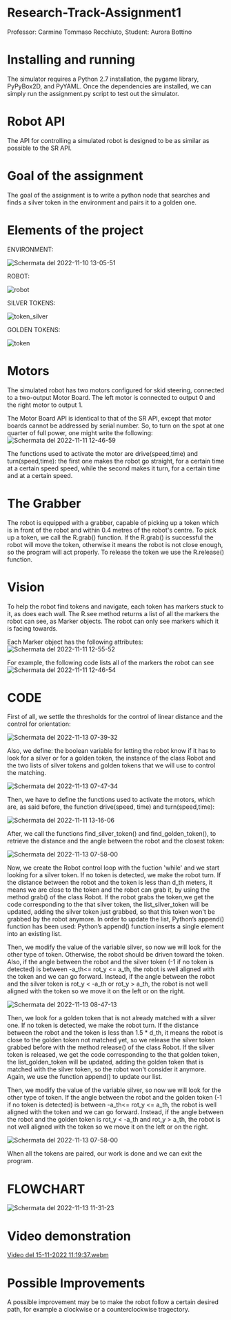 # Research-Track-Assignment1
Professor: Carmine Tommaso Recchiuto,
Student: Aurora Bottino 

# Installing and running 
The simulator requires a Python 2.7 installation, the pygame library, PyPyBox2D, and PyYAML.
Once the dependencies are installed, we can simply run the assignment.py script to test out the simulator.

# Robot API
The API for controlling a simulated robot is designed to be as similar as possible to the SR API.

# Goal of the assignment
The goal of the assignment is to write a python node that searches and finds a silver token in the environment and pairs it to a golden one.

# Elements of the project
ENVIRONMENT: 

![Schermata del 2022-11-10 13-05-51](https://user-images.githubusercontent.com/114871147/201389352-cddbfb43-1d49-4c64-aace-fec3763bf4f8.png)
 
ROBOT:

![robot](https://user-images.githubusercontent.com/114871147/201161427-e545f624-df63-4ebe-b1bf-54d17ba0260e.png)


SILVER TOKENS:

![token_silver](https://user-images.githubusercontent.com/114871147/201508169-6866d821-20f9-4c9c-9d73-7a16ea99413a.png)

GOLDEN TOKENS:

![token](https://user-images.githubusercontent.com/114871147/201508178-61cd5fcd-727d-46b8-9690-0733a3f06856.png)

# Motors
The simulated robot has two motors configured for skid steering, connected to a two-output Motor Board. The left motor is connected to output 0 and the right motor to output 1.

The Motor Board API is identical to that of the SR API, except that motor boards cannot be addressed by serial number. So, to turn on the spot at one quarter of full power, one might write the following:
![Schermata del 2022-11-11 12-46-59](https://user-images.githubusercontent.com/114871147/201389632-f51a4f36-704a-4e95-a398-2a20b48cf5e6.png)

The functions used to activate the motor are drive(speed,time) and turn(speed,time): the first one makes the robot go straight, for a certain time at a certain speed speed, while the second makes it turn, for a certain time and at a certain speed.
 
# The Grabber
The robot is equipped with a grabber, capable of picking up a token which is in front of the robot and within 0.4 metres of the robot's centre. To pick up a token, we call the R.grab() function. 
If the R.grab() is successful the robot will move the token, otherwise it means the robot is not close enough, so the program will act properly. To release the token we use the R.release() function.

# Vision
To help the robot find tokens and navigate, each token has markers stuck to it, as does each wall. The R.see method returns a list of all the markers the robot can see, as Marker objects. The robot can only see markers which it is facing towards.

Each Marker object has the following attributes:
![Schermata del 2022-11-11 12-55-52](https://user-images.githubusercontent.com/114871147/201390770-dd9254df-ba9c-4d68-9fe4-5f59ea0817bf.png)


For example, the following code lists all of the markers the robot can see
![Schermata del 2022-11-11 12-46-54](https://user-images.githubusercontent.com/114871147/201390492-0a9b2aba-3dac-48a5-8e5d-35b53fae42c2.png)

 
# CODE
First of all, we settle the thresholds for the control of linear distance and the control for orientation:

![Schermata del 2022-11-13 07-39-32](https://user-images.githubusercontent.com/114871147/201517619-fc078dfb-9839-4ebc-85b6-cbfbc46524e2.png)

Also, we define: the boolean variable for letting the robot know if it has to look for a silver or for a golden token, the instance of the class Robot and the two lists of silver tokens and golden tokens that we will use to control the matching. 

![Schermata del 2022-11-13 07-47-34](https://user-images.githubusercontent.com/114871147/201517625-02e23961-daa4-461e-843f-5bac425ee986.png)

Then, we have to define the functions used to activate the motors, which are, as said before, the function drive(speed, time) and turn(speed,time):

![Schermata del 2022-11-11 13-16-06](https://user-images.githubusercontent.com/114871147/201394246-cb6d1928-ace1-4dbd-b393-d2048533c6f9.png)

After, we call the functions find_silver_token() and find_golden_token(), to retrieve the distance and the angle between the robot and the closest token:

![Schermata del 2022-11-13 07-58-00](https://user-images.githubusercontent.com/114871147/201509884-b485df30-7752-4247-ada5-b372e7c00859.png)

Now, we create the Robot control loop with the fuction 'while' and we start looking for a silver token. 
If no token is detected, we make the robot turn. If the distance between the robot and the token is less than d_th meters, it means we are close to the token and the robot can grab it, by using the method grab() of the class Robot. If the robot grabs the token,we get the code corresponding to the that silver token, the list_silver_token will be updated, adding the silver token just grabbed, so that this token won't be grabbed by the robot anymore. In order to update the list, Python’s append() function has been used: Python’s append() function inserts a single element into an existing list. 

Then, we modify the value of the variable silver, so now we will look for the other type of token. Otherwise, the robot should be driven toward the token. Also, if the angle between the robot and the silver token (-1 if no token is detected) is between -a_th<= rot_y <= a_th, the robot is well aligned with the token and we can go forward. Instead, if the angle between the robot and the silver token is rot_y < -a_th or rot_y > a_th, the robot is not well aligned with the token so we move it on the left or on the right.

![Schermata del 2022-11-13 08-47-13](https://user-images.githubusercontent.com/114871147/201511625-1de98767-81ba-489d-8424-76200c92c692.png)

Then, we look for a golden token that is not already matched with a silver one. If no token is detected, we make the robot turn. If the distance between the robot and the token is less than 1.5 * d_th, it means the robot is close to the golden token not matched yet, so we release the silver token grabbed before with the method release() of the class Robot. If the silver token is released, we get the code corresponding to the that golden token, the list_golden_token will be updated, adding the golden token that is matched with the silver token, so the robot won't consider it anymore. Again, we use the function append() to update our list. 

Then, we modify the value of the variable silver, so now we will look for the other type of token. If the angle between the robot and the golden token (-1 if no token is detected) is between -a_th<= rot_y <= a_th, the robot is well aligned with the token and we can go forward.
Instead, if the angle between the robot and the golden token is rot_y < -a_th and rot_y > a_th, the robot is not well aligned with the token so we move it on the left or on the right. 

![Schermata del 2022-11-13 07-58-00](https://user-images.githubusercontent.com/114871147/201892610-032bc0bc-02d5-4b39-8e94-78ca4ed646ee.png)


When all the tokens are paired, our work is done and we can exit the program. 

# FLOWCHART

![Schermata del 2022-11-13 11-31-23](https://user-images.githubusercontent.com/114871147/201517240-6967ec33-2314-4ffd-8bbe-8885791b11e9.png)

# Video demonstration

[Video del 15-11-2022 11:19:37.webm](https://user-images.githubusercontent.com/114871147/201895472-c9edee31-344c-4717-a017-233caf93d4f6.webm)


# Possible Improvements 
A possible improvement may be to make the robot follow a certain desired path, for example a clockwise or a counterclockwise tragectory.
